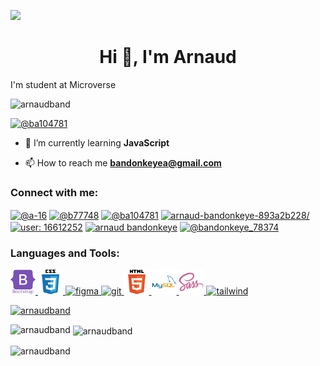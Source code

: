 ![](https://img.shields.io/badge/Microverse-blueviolet)
<h1 align="center">Hi 👋, I'm Arnaud</h1>
<p align="left">I'm student at Microverse</p>
<p align="left"> <img src="https://komarev.com/ghpvc/?username=arnaudband&label=Profile%20views&color=0e75b6&style=flat" alt="arnaudband" /> </p>

<p align="left"> <a href="https://twitter.com/@ba104781" target="blank"><img src="https://img.shields.io/twitter/follow/@ba104781?logo=twitter&style=for-the-badge" alt="@ba104781" /></a> </p>

- 🌱 I’m currently learning **JavaScript**

- 📫 How to reach me **bandonkeyea@gmail.com**

<h3 align="left">Connect with me:</h3>
<p align="left">
<a href="https://codepen.io/@a-16" target="blank"><img align="center" src="https://raw.githubusercontent.com/rahuldkjain/github-profile-readme-generator/master/src/images/icons/Social/codepen.svg" alt="@a-16" height="30" width="40" /></a>
<a href="https://dev.to/@b77748" target="blank"><img align="center" src="https://raw.githubusercontent.com/rahuldkjain/github-profile-readme-generator/master/src/images/icons/Social/devto.svg" alt="@b77748" height="30" width="40" /></a>
<a href="https://twitter.com/@ba104781" target="blank"><img align="center" src="https://raw.githubusercontent.com/rahuldkjain/github-profile-readme-generator/master/src/images/icons/Social/twitter.svg" alt="@ba104781" height="30" width="40" /></a>
<a href="https://linkedin.com/in/arnaud-bandonkeye-893a2b228/" target="blank"><img align="center" src="https://raw.githubusercontent.com/rahuldkjain/github-profile-readme-generator/master/src/images/icons/Social/linked-in-alt.svg" alt="arnaud-bandonkeye-893a2b228/" height="30" width="40" /></a>
<a href="https://stackoverflow.com/users/user: 16612252" target="blank"><img align="center" src="https://raw.githubusercontent.com/rahuldkjain/github-profile-readme-generator/master/src/images/icons/Social/stack-overflow.svg" alt="user: 16612252" height="30" width="40" /></a>
<a href="https://www.behance.net/arnaud bandonkeye" target="blank"><img align="center" src="https://raw.githubusercontent.com/rahuldkjain/github-profile-readme-generator/master/src/images/icons/Social/behance.svg" alt="arnaud bandonkeye" height="30" width="40" /></a>
<a href="https://medium.com/@bandonkeye_78374" target="blank"><img align="center" src="https://raw.githubusercontent.com/rahuldkjain/github-profile-readme-generator/master/src/images/icons/Social/medium.svg" alt="@bandonkeye_78374" height="30" width="40" /></a>
</p>

<h3 align="left">Languages and Tools:</h3>
<p align="left"> <a href="https://getbootstrap.com" target="_blank" rel="noreferrer"> <img src="https://raw.githubusercontent.com/devicons/devicon/master/icons/bootstrap/bootstrap-plain-wordmark.svg" alt="bootstrap" width="40" height="40"/> </a> <a href="https://www.w3schools.com/css/" target="_blank" rel="noreferrer"> <img src="https://raw.githubusercontent.com/devicons/devicon/master/icons/css3/css3-original-wordmark.svg" alt="css3" width="40" height="40"/> </a> <a href="https://www.figma.com/" target="_blank" rel="noreferrer"> <img src="https://www.vectorlogo.zone/logos/figma/figma-icon.svg" alt="figma" width="40" height="40"/> </a> <a href="https://git-scm.com/" target="_blank" rel="noreferrer"> <img src="https://www.vectorlogo.zone/logos/git-scm/git-scm-icon.svg" alt="git" width="40" height="40"/> </a> <a href="https://www.w3.org/html/" target="_blank" rel="noreferrer"> <img src="https://raw.githubusercontent.com/devicons/devicon/master/icons/html5/html5-original-wordmark.svg" alt="html5" width="40" height="40"/> </a> <a href="https://www.mysql.com/" target="_blank" rel="noreferrer"> <img src="https://raw.githubusercontent.com/devicons/devicon/master/icons/mysql/mysql-original-wordmark.svg" alt="mysql" width="40" height="40"/> </a> <a href="https://sass-lang.com" target="_blank" rel="noreferrer"> <img src="https://raw.githubusercontent.com/devicons/devicon/master/icons/sass/sass-original.svg" alt="sass" width="40" height="40"/> </a> <a href="https://tailwindcss.com/" target="_blank" rel="noreferrer"> <img src="https://www.vectorlogo.zone/logos/tailwindcss/tailwindcss-icon.svg" alt="tailwind" width="40" height="40"/> </a> </p>

<p align="left"> <a href="https://github.com/ryo-ma/github-profile-trophy"><img src="https://github-profile-trophy.vercel.app/?username=arnaudband" alt="arnaudband" /></a> </p>

<p><img align="left" src="https://github-readme-stats.vercel.app/api/top-langs?username=arnaudband&show_icons=true&locale=en&layout=compact" alt="arnaudband" /></p>

<p>&nbsp;<img align="center" src="https://github-readme-stats.vercel.app/api?username=arnaudband&show_icons=true&locale=en" alt="arnaudband" /></p>

<p><img align="center" src="https://github-readme-streak-stats.herokuapp.com/?user=arnaudband&" alt="arnaudband" /></p>
